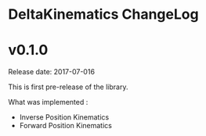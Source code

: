 DeltaKinematics ChangeLog
================

v0.1.0
======

Release date: 2017-07-016

This is first pre-release of the library.

What was implemented :
* Inverse Position Kinematics
* Forward Position Kinematics

